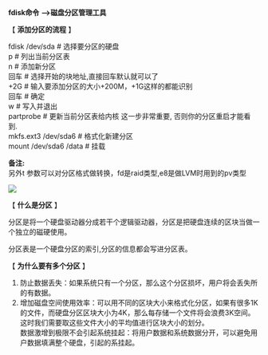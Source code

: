  **fdisk命令** **-->磁盘分区管理工具**

【 **添加分区的流程** 】

fdisk /dev/sda # 选择要分区的硬盘  
p # 列出当前分区表  
n # 添加新分区  
回车 # 选择开始的块地址,直接回车默认就可以了  
+2G # 输入要添加分区的大小+200M，+1G这样的都能识别  
回车 # 确定  
w # 写入并退出  
partprobe # 更新当前分区表给内核 这一步非常重要, 否则你的分区重启才能看到.  
mkfs.ext3 /dev/sda6 # 格式化新建分区  
mount /dev/sda6 /data # 挂载  
  
**备注:**  
另外t 参数可以对分区格式做转换，fd是raid类型,e8是做LVM时用到的pv类型

![][0]

【 **什么是分区** 】

分区是将一个硬盘驱动器分成若干个逻辑驱动器，分区是把硬盘连续的区块当做一个独立的磁硬使用。

分区表是一个硬盘分区的索引,分区的信息都会写进分区表。

【 **为什么要有多个分区** 】  
1) 防止数据丢失：如果系统只有一个分区，那么这个分区损坏，用户将会丢失所的有数据。  
2) 增加磁盘空间使用效率：可以用不同的区块大小来格式化分区，如果有很多1K的文件，而硬盘分区区块大小为4K，那么每存储一个文件将会浪费3K空间。这时我们需要取这些文件大小的平均值进行区块大小的划分。  
数据激增到极限不会引起系统挂起：将用户数据和系统数据分开，可以避免用户数据填满整个硬盘，引起的系挂起。

[0]: ./img/20170212194752027.png